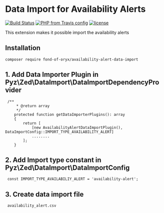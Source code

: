 # Data Import for Availability Alerts
[![Build Status](https://travis-ci.org/fond-of/spryker-availability-alert-data-import.svg?branch=master)](https://travis-ci.org/fond-of/spryker-availability-alert-data-import)
[![PHP from Travis config](https://img.shields.io/travis/php-v/symfony/symfony.svg)](https://php.net/)
[![license](https://img.shields.io/github/license/mashape/apistatus.svg)](https://packagist.org/packages/fond-of-oryx/availability-alert-data-import)


This extension makes it possible import the availability alerts

## Installation

```
composer require fond-of-oryx/availability-alert-data-import
```

## 1. Add Data Importer Plugin in  Pyz\Zed\DataImport\DataImportDependencyProvider

```
 /**
     * @return array
     */
    protected function getDataImporterPlugins(): array
    {
        return [
            [new AvailabilityAlertDataImportPlugin(), DataImportConfig::IMPORT_TYPE_AVAILABILITY_ALERT]
            ........
        ];
    }

```

## 2. Add Import type constant in  Pyz\Zed\DataImport\DataImportConfig

```
 const IMPORT_TYPE_AVAILABILIY_ALERT = 'availability-alert';

```

## 3. Create data import file

```
 availability_alert.csv

```

